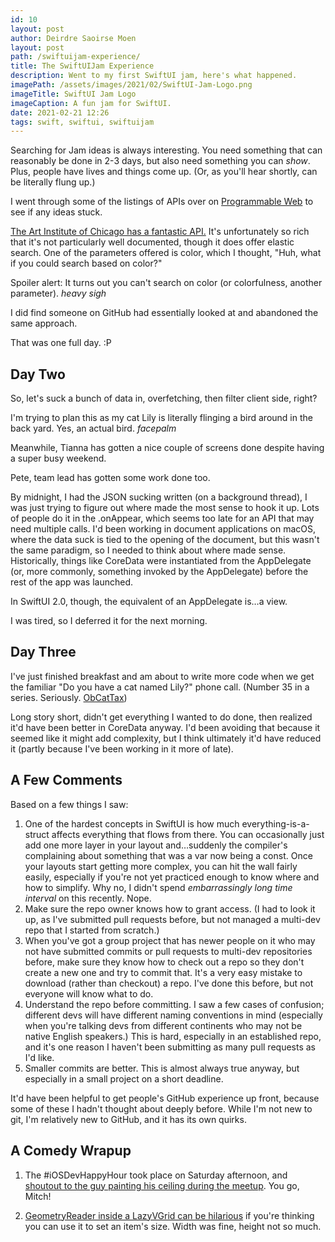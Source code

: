 ```yaml
---
id: 10
layout: post
author: Deirdre Saoirse Moen
layout: post
path: /swiftuijam-experience/
title: The SwiftUIJam Experience
description: Went to my first SwiftUI jam, here's what happened.
imagePath: /assets/images/2021/02/SwiftUI-Jam-Logo.png
imageTitle: SwiftUI Jam Logo
imageCaption: A fun jam for SwiftUI.
date: 2021-02-21 12:26
tags: swift, swiftui, swiftuijam
---
```

Searching for Jam ideas is always interesting. You need something that can reasonably be done in 2-3 days, but also need something you can *show*. Plus, people have lives and things come up. (Or, as you'll hear shortly, can be literally flung up.)

I went through some of the listings of APIs over on [Programmable Web](https://www.programmableweb.com) to see if any ideas stuck.

[The Art Institute of Chicago has a fantastic API.](http://api.artic.edu/docs/) It's unfortunately so rich that it's not particularly well documented, though it does offer elastic search. One of the parameters offered is color, which I thought, "Huh, what if you could search based on color?"

Spoiler alert: It turns out you can't search on color (or colorfulness, another parameter). *heavy sigh*

I did find someone on GitHub had essentially looked at and abandoned the same approach.

That was one full day. :P

## Day Two

So, let's suck a bunch of data in, overfetching, then filter client side, right?

I'm trying to plan this as my cat Lily is literally flinging a bird around in the back yard. Yes, an actual bird. *facepalm*

Meanwhile, Tianna has gotten a nice couple of screens done despite having a super busy weekend.

Pete, team lead has gotten some work done too.

By midnight, I had the JSON sucking written (on a background thread), I was just trying to figure out where made the most sense to hook it up. Lots of people do it in the .onAppear, which seems too late for an API that may need multiple calls. I'd been working in document applications on macOS, where the data suck is tied to the opening of the document, but this wasn't the same paradigm, so I needed to think about where made sense. Historically, things like CoreData were instantiated from the AppDelegate (or, more commonly, something invoked by the AppDelegate) before the rest of the app was launched.

In SwiftUI 2.0, though, the equivalent of an AppDelegate is…a view.

I was tired, so I deferred it for the next morning.

## Day Three

I've just finished breakfast and am about to write more code when we get the familiar "Do you have a cat named Lily?" phone call. (Number 35 in a series. Seriously. [ObCatTax](/assets/images/2020/11/lily-the-cat.jpg))

Long story short, didn't get everything I wanted to do done, then realized it'd have been better in CoreData anyway. I'd been avoiding that because it seemed like it might add complexity, but I think ultimately it'd have reduced it (partly because I've been working in it more of late).

## A Few Comments

Based on a few things I saw:

1. One of the hardest concepts in SwiftUI is how much everything-is-a-struct affects everything that flows from there. You can occasionally just add one more layer in your layout and…suddenly the compiler's complaining about something that was a var now being a const. Once your layouts start getting more complex, you can hit the wall fairly easily, especially if you're not yet practiced enough to know where and how to simplify. Why no, I didn't spend *embarrassingly long time interval* on this recently. Nope.
2. Make sure the repo owner knows how to grant access. (I had to look it up, as I've submitted pull requests before, but not managed a multi-dev repo that I started from scratch.)
3. When you've got a group project that has newer people on it who may not have submitted commits or pull requests to multi-dev repositories before, make sure they know how to check out a repo so they don't create a new one and try to commit that. It's a very easy mistake to download (rather than checkout) a repo. I've done this before, but not everyone will know what to do.
4. Understand the repo before committing. I saw a few cases of confusion; different devs will have different naming conventions in mind (especially when you're talking devs from different continents who may not be native English speakers.) This is hard, especially in an established repo, and it's one reason I haven't been submitting as many pull requests as I'd like.
5. Smaller commits are better. This is almost always true anyway, but especially in a small project on a short deadline.

It'd have been helpful to get people's GitHub experience up front, because some of these I hadn't thought about deeply before. While I'm not new to git, I'm relatively new to GitHub, and it has its own quirks.

## A Comedy Wrapup

1. The #iOSDevHappyHour took place on Saturday afternoon, and [shoutout to the guy painting his ceiling during the meetup](https://twitter.com/rungxanh2901/status/1363283240455450626). You go, Mitch!

2. [GeometryReader inside a LazyVGrid can be hilarious](/assets/images/2021/02/not-so-greedy-GeometryReader.png) if you're thinking you can use it to set an item's size. Width was fine, height not so much.
